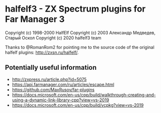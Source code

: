 # halfelf3 - ZX Spectrum plugins for Far Manager 3

Copyright (c) 1998-2000 HalfElf
Copyright (c) 2003 Александр Медведев, Старый Оскол
Copyright (c) 2020 halfelf3 team

Thanks to @RomanRom2 for pointing me to the source code
of the original halfelf plugins:
<http://zxsn.ru/halfelf/>.

## Potentially useful information

- <http://zxpress.ru/article.php?id=5075>
- <https://api.farmanager.com/ru/articles/escape.html>
- <https://github.com/MaxRusov/far-plugins>
- <https://docs.microsoft.com/en-us/cpp/build/walkthrough-creating-and-using-a-dynamic-link-library-cpp?view=vs-2019>
- <https://docs.microsoft.com/en-us/cpp/build/vcpkg?view=vs-2019>
